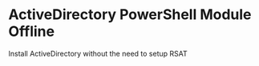 # ActiveDirectory PowerShell Module Offline
Install ActiveDirectory without the need to setup RSAT

